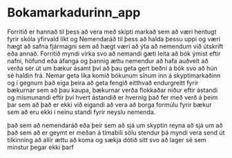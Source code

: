 # Bokamarkadurinn_app
Forritið er hannað til þess að vera með skipti markað sem að væri hentugt fyrir skóla yfirvald líkt og Nemendaráð til þess að halda þessu uppi og væri hægt að safna fjármagni sem að hægt væri að ýta að nemendum við útskrift eða annað. Forritið myndi virka svo að nemandi gæti leita að bók ýmist eftir nafni, höfund eða áfanga og þannig ættu nemendur að hafa auðvelt að verða sér út um bækur ásamt því að þau geta gert beðni á bók svo að hún sé haldin frá. Nemar geta líka komið bókunum sínum inn á skyptimarkaðinn og í gegnum það eiga þeira að geta fengið eitthvað endurgreitt fyrir bækurnar sem að þau kaupa, bækurnar verða flokkaðar niður eftir ástandi og mismunandi eftir því hvert ástandið er hvernig það fer með verð á þeim þar sem að það er ekki við eigandi að vera að borga formúlu fyrir bækur sem að eru ekki í neinu standi fyrir neyslu nemenda. 

það sem að nemendaráð eða þeir sem að sjá um skyptin reyna að sjá um að það sem að er geymt er meðan á tímabili sölu stendur þá myndi vera send út tilkinning að allir ættu að koma og sækja dótið sitt svo að lager sé sem minstur þegar ekki þarf
